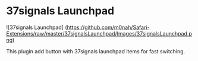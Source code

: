 37signals Launchpad
=================

![37signals Launchpad]
(https://github.com/m0nah/Safari-Extensions/raw/master/37signalsLaunchpad/Images/37signalsLaunchpad.png)

This plugin add button with 37signals launchpad items for fast switching.
